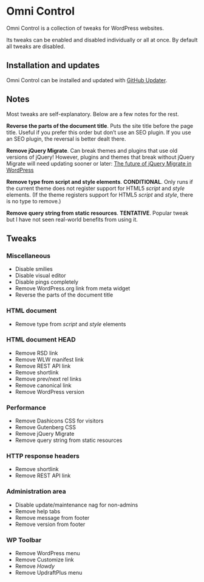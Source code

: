 

Omni Control
================================================================================

Omni Control is a collection of tweaks for WordPress websites.

Its tweaks can be enabled and disabled individually or all at once. By default all tweaks are disabled.


Installation and updates
--------------------------------------------------------------------------------

Omni Control can be installed and updated with [GitHub Updater](https://github.com/afragen/github-updater).


Notes
--------------------------------------------------------------------------------

Most tweaks are self-explanatory. Below are a few notes for the rest.

**Reverse the parts of the document title**. Puts the site title before the page title. Useful if you prefer this order but don’t use an SEO plugin. If you use an SEO plugin, the reversal is better dealt there.

**Remove jQuery Migrate**. Can break themes and plugins that use old versions of jQuery! However, plugins and themes that break without jQuery Migrate will need updating sooner or later: [The future of jQuery Migrate in WordPress](https://make.wordpress.org/core/2020/06/29/updating-jquery-version-shipped-with-wordpress/)

**Remove type from script and style elements**. **CONDITIONAL**. Only runs if the current theme does not register support for HTML5 *script* and *style* elements. (If the theme registers support for HTML5 *script* and *style*, there is no type to remove.)

**Remove query string from static resources**. **TENTATIVE**. Popular tweak but I have not seen real-world benefits from using it.


Tweaks
--------------------------------------------------------------------------------

### Miscellaneous

-   Disable smilies
-   Disable visual editor
-   Disable pings completely
-   Remove WordPress.org link from meta widget
-   Reverse the parts of the document title

### HTML document

-   Remove type from *script* and *style* elements

### HTML document HEAD

-   Remove RSD link
-   Remove WLW manifest link
-   Remove REST API link
-   Remove shortlink
-   Remove prev/next rel links
-   Remove canonical link
-   Remove WordPress version

### Performance

-   Remove Dashicons CSS for visitors
-   Remove Gutenberg CSS
-   Remove jQuery Migrate
-   Remove query string from static resources

### HTTP response headers

-   Remove shortlink
-   Remove REST API link

### Administration area

-   Disable update/maintenance nag for non-admins
-   Remove help tabs
-   Remove message from footer
-   Remove version from footer

### WP Toolbar

-   Remove WordPress menu
-   Remove Customize link
-   Remove *Howdy*
-   Remove UpdraftPlus menu